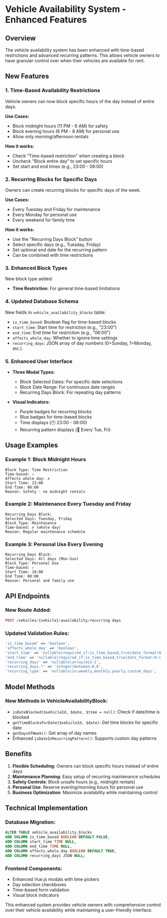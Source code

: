# Vehicle Availability System - Enhanced Features

## Overview
The vehicle availability system has been enhanced with time-based restrictions and advanced recurring patterns. This allows vehicle owners to have granular control over when their vehicles are available for rent.

## New Features

### 1. Time-Based Availability Restrictions
Vehicle owners can now block specific hours of the day instead of entire days.

**Use Cases:**
- Block midnight hours (11 PM - 6 AM) for safety
- Block evening hours (6 PM - 8 AM) for personal use
- Allow only morning/afternoon rentals

**How it works:**
- Check "Time-based restriction" when creating a block
- Uncheck "Block entire day" to set specific hours
- Set start and end times (e.g., 23:00 - 06:00)

### 2. Recurring Blocks for Specific Days
Owners can create recurring blocks for specific days of the week.

**Use Cases:**
- Every Tuesday and Friday for maintenance
- Every Monday for personal use
- Every weekend for family time

**How it works:**
- Use the "Recurring Days Block" button
- Select specific days (e.g., Tuesday, Friday)
- Set optional end date for the recurring pattern
- Can be combined with time restrictions

### 3. Enhanced Block Types
New block type added:
- **Time Restriction**: For general time-based limitations

### 4. Updated Database Schema
New fields in `vehicle_availability_blocks` table:
- `is_time_based`: Boolean flag for time-based blocks
- `start_time`: Start time for restriction (e.g., "23:00")
- `end_time`: End time for restriction (e.g., "06:00")
- `affects_whole_day`: Whether to ignore time settings
- `recurring_days`: JSON array of day numbers (0=Sunday, 1=Monday, etc.)

### 5. Enhanced User Interface
- **Three Modal Types:**
  - Block Selected Dates: For specific date selections
  - Block Date Range: For continuous date ranges
  - Recurring Days Block: For repeating day patterns

- **Visual Indicators:**
  - Purple badges for recurring blocks
  - Blue badges for time-based blocks
  - Time displays (🕐 23:00 - 06:00)
  - Recurring pattern displays (📅 Every Tue, Fri)

## Usage Examples

### Example 1: Block Midnight Hours
```
Block Type: Time Restriction
Time-based: ✓
Affects whole day: ✗
Start Time: 23:00
End Time: 06:00
Reason: Safety - no midnight rentals
```

### Example 2: Maintenance Every Tuesday and Friday
```
Recurring Days Block:
Selected Days: Tuesday, Friday
Block Type: Maintenance
Time-based: ✗ (whole day)
Reason: Regular maintenance schedule
```

### Example 3: Personal Use Every Evening
```
Recurring Days Block:
Selected Days: All days (Mon-Sun)
Block Type: Personal Use
Time-based: ✓
Start Time: 18:00
End Time: 08:00
Reason: Personal and family use
```

## API Endpoints

### New Route Added:
```php
POST /vehicles/{vehicle}/availability/recurring-days
```

### Updated Validation Rules:
```php
'is_time_based' => 'boolean',
'affects_whole_day' => 'boolean',
'start_time' => 'nullable|required_if:is_time_based,true|date_format:H:i',
'end_time' => 'nullable|required_if:is_time_based,true|date_format:H:i|after:start_time',
'recurring_days' => 'nullable|array|min:1',
'recurring_days.*' => 'integer|between:0,6',
'recurring_type' => 'nullable|in:weekly,monthly,yearly,custom_days',
```

## Model Methods

### New Methods in VehicleAvailabilityBlock:
- `isDateBlocked($vehicleId, $date, $time = null)`: Check if date/time is blocked
- `getTimeBlocksForDate($vehicleId, $date)`: Get time blocks for specific date
- `getDaysOfWeek()`: Get array of day names
- Enhanced `isDateInRecurringPattern()`: Supports custom day patterns

## Benefits

1. **Flexible Scheduling**: Owners can block specific hours instead of entire days
2. **Maintenance Planning**: Easy setup of recurring maintenance schedules
3. **Safety Controls**: Block unsafe hours (e.g., midnight rentals)
4. **Personal Use**: Reserve evening/morning hours for personal use
5. **Business Optimization**: Maximize availability while maintaining control

## Technical Implementation

### Database Migration:
```sql
ALTER TABLE vehicle_availability_blocks 
ADD COLUMN is_time_based BOOLEAN DEFAULT FALSE,
ADD COLUMN start_time TIME NULL,
ADD COLUMN end_time TIME NULL,
ADD COLUMN affects_whole_day BOOLEAN DEFAULT TRUE,
ADD COLUMN recurring_days JSON NULL;
```

### Frontend Components:
- Enhanced Vue.js modals with time pickers
- Day selection checkboxes
- Time-based form validation
- Visual block indicators

This enhanced system provides vehicle owners with comprehensive control over their vehicle availability while maintaining a user-friendly interface.
